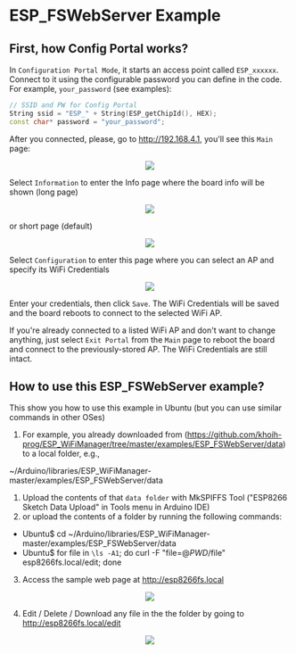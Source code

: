 # ESP_FSWebServer Example

## First, how Config Portal works?
In `Configuration Portal Mode`, it starts an access point called `ESP_xxxxxx`. Connect to it using the configurable password you can define in the code. For example, `your_password` (see examples):

```cpp
// SSID and PW for Config Portal
String ssid = "ESP_" + String(ESP_getChipId(), HEX);
const char* password = "your_password";
```
After you connected, please, go to http://192.168.4.1, you'll see this `Main` page:

<p align="center">
    <img src="https://github.com/khoih-prog/ESP_WiFiManager/blob/master/Images/Main.png">
</p>

Select `Information` to enter the Info page where the board info will be shown (long page)

<p align="center">
    <img src="https://github.com/khoih-prog/ESP_WiFiManager/blob/master/Images/Info.png">
</p>

or short page (default)

<p align="center">
    <img src="https://github.com/khoih-prog/ESP_WiFiManager/blob/master/Images/Info_Short.png">
</p>

Select `Configuration` to enter this page where you can select an AP and specify its WiFi Credentials

<p align="center">
    <img src="https://github.com/khoih-prog/ESP_WiFiManager/blob/master/Images/Configuration.png">
</p>

Enter your credentials, then click `Save`. The WiFi Credentials will be saved and the board reboots to connect to the selected WiFi AP.

If you're already connected to a listed WiFi AP and don't want to change anything, just select `Exit Portal` from the `Main` page to reboot the board and connect to the previously-stored AP. The WiFi Credentials are still intact.


## How to use this ESP_FSWebServer example?

This show you how to use this example in Ubuntu (but you can use similar commands in other OSes)

1. For example, you already downloaded from (https://github.com/khoih-prog/ESP_WiFiManager/tree/master/examples/ESP_FSWebServer/data) to a local folder, e.g., 

~/Arduino/libraries/ESP_WiFiManager-master/examples/ESP_FSWebServer/data

1. Upload the contents of that `data folder`  with MkSPIFFS Tool ("ESP8266 Sketch Data Upload" in Tools menu in Arduino IDE)
2. or upload the contents of a folder by running the following commands: 
 - Ubuntu$ cd ~/Arduino/libraries/ESP_WiFiManager-master/examples/ESP_FSWebServer/data
 - Ubuntu$ for file in `\ls -A1`; do curl -F "file=@$PWD/$file" esp8266fs.local/edit; done
3. Access the sample web page at http://esp8266fs.local

<p align="center">
    <img src="https://github.com/khoih-prog/ESP_WiFiManager/blob/master/examples/ESP_FSWebServer/pics/esp8266fs.local.png">
</p>

4. Edit / Delete / Download any file in the the folder by going to http://esp8266fs.local/edit

<p align="center">
    <img src="https://github.com/khoih-prog/ESP_WiFiManager/blob/master/examples/ESP_FSWebServer/pics/esp8266fs.local_edit.png">
</p>



